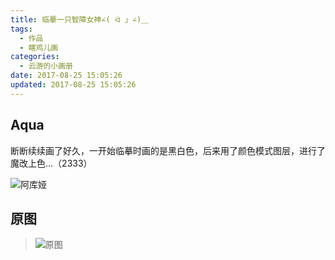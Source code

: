 ```yaml
---
title: 临摹一只智障女神∠( ᐛ 」∠)＿
tags:
  - 作品
  - 瞎鸡儿画
categories:
  - 云游的小画册
date: 2017-08-25 15:05:26
updated: 2017-08-25 15:05:26
---
```


## Aqua

断断续续画了好久，一开始临摹时画的是黑白色，后来用了颜色模式图层，进行了魔改上色…（2333）

![阿库娅](https://cdn.jsdelivr.net/gh/YunYouJun/cdn/img/draw/konosuba-aqua.jpg)

<!-- more -->

## 原图

> ![原图](https://cdn.jsdelivr.net/gh/YunYouJun/cdn/img/draw/96.png)